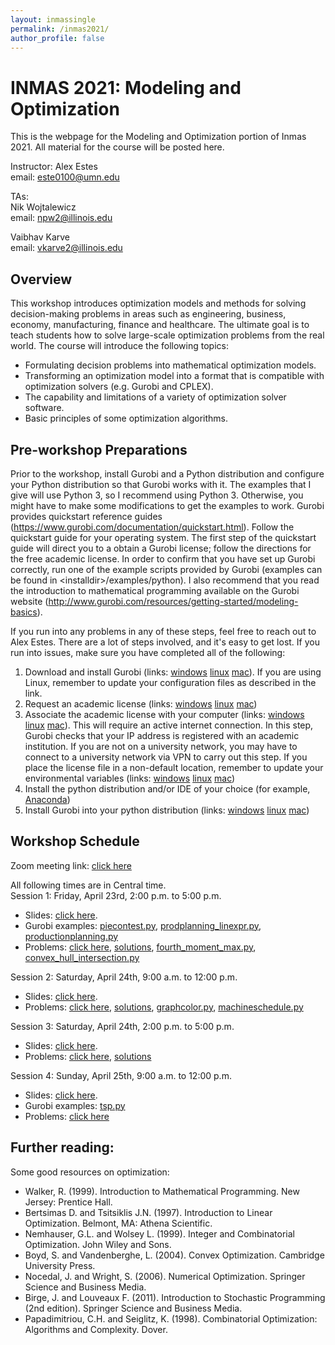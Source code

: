 ```yaml
---
layout: inmassingle
permalink: /inmas2021/
author_profile: false
---
```

# INMAS 2021: Modeling and Optimization
This is the webpage for the Modeling and Optimization portion of Inmas 2021. All material for the course will be posted here. 

Instructor: Alex Estes  
email: <este0100@umn.edu>

TAs:  
Nik Wojtalewicz  
email: <npw2@illinois.edu>  

Vaibhav Karve  
email: <vkarve2@illinois.edu>  

## Overview
This workshop introduces optimization models and methods for solving decision-making problems in areas such as engineering, business, economy, manufacturing, finance and healthcare. The ultimate goal is to teach students how to solve large-scale optimization problems from the real world. The course will introduce the following topics: 
- Formulating decision problems into mathematical optimization models.
- Transforming an optimization model into a format that is compatible with optimization solvers (e.g. Gurobi and CPLEX).
- The capability and limitations of a variety of optimization solver software.
- Basic principles of some optimization algorithms.

## Pre-workshop Preparations
Prior to the workshop, install Gurobi and a Python distribution and configure your Python distribution so that Gurobi works with it. The examples that I give will use Python 3, so I recommend using Python 3. Otherwise, you might have to make some modifications to get the examples to work. Gurobi provides quickstart reference guides (<https://www.gurobi.com/documentation/quickstart.html>). Follow the quickstart guide for your operating system. The first step of the quickstart guide will direct you to a obtain a Gurobi license; follow the directions for the free academic license. In order to confirm that you have set up Gurobi correctly, run one of the example scripts provided by Gurobi (examples can be found in \<installdir\>/examples/python). I also recommend that you read the introduction to mathematical programming available on the Gurobi website (<http://www.gurobi.com/resources/getting-started/modeling-basics>).

If you run into any problems in any of these steps, feel free to reach out to Alex Estes. There are a lot of steps involved, and it's easy to get lost. If you run into issues, make sure you have completed all of the following:

1. Download and install Gurobi (links: [windows](https://www.gurobi.com/documentation/9.1/quickstart_windows/software_installation_guid.html) [linux](https://www.gurobi.com/documentation/9.1/quickstart_linux/software_installation_guid.html) [mac](https://www.gurobi.com/documentation/9.1/quickstart_mac/software_installation_guid.html)). If you are using Linux, remember to update your configuration files as described in the link.
2. Request an academic license (links: [windows](https://www.gurobi.com/documentation/9.1/quickstart_windows/creating_a_new_academic_li.html) [linux](https://www.gurobi.com/documentation/9.1/quickstart_linux/creating_a_new_academic_li.html) [mac](https://www.gurobi.com/documentation/9.1/quickstart_mac/creating_a_new_academic_li.html))
3. Associate the academic license with your computer (links: [windows](https://www.gurobi.com/documentation/9.1/quickstart_windows/retrieving_a_free_academic.html) [linux](https://www.gurobi.com/documentation/9.1/quickstart_linux/retrieving_a_free_academic.html) [mac](https://www.gurobi.com/documentation/9.1/quickstart_mac/retrieving_a_free_academic.html)). This will require an active internet connection. In this step, Gurobi checks that your IP address is registered with an academic institution. If you are not on a university network, you may have to connect to a university network via VPN to carry out this step. If you place the license file in a non-default location, remember to update your environmental variables (links: [windows](https://www.gurobi.com/documentation/9.1/quickstart_windows/setting_environment_variab.html) [linux](https://www.gurobi.com/documentation/9.1/quickstart_linux/setting_environment_variab.html) [mac](https://www.gurobi.com/documentation/9.1/quickstart_mac/setting_environment_variab.html))
4. Install the python distribution and/or IDE of your choice (for example, [Anaconda](https://anaconda.com/products/individual))
5. Install Gurobi into your python distribution (links: [windows](https://www.gurobi.com/documentation/9.1/quickstart_windows/cs_python_installation_opt.html) [linux](https://www.gurobi.com/documentation/9.1/quickstart_linux/cs_python_installation_opt.html) [mac](https://www.gurobi.com/documentation/9.1/quickstart_mac/cs_python_installation_opt.html))


## Workshop Schedule
Zoom meeting link: [click here](https://umn.zoom.us/j/94999533278?pwd=TGpPTXA0UXlmc21zYlFVLzR1YlZhdz09)

All following times are in Central time.  
Session 1: Friday, April 23rd, 2:00 p.m. to 5:00 p.m.
- Slides: [click here](/files/inmas_2021_mo_day1.pdf).  
- Gurobi examples: [piecontest.py](/files/piecontest.py), [prodplanning_linexpr.py](/files/prodplanning_linexpr.py), [productionplanning.py](/files/productionplanning.py)
- Problems: [click here](/files/inmas_session1_hw.pdf), [solutions](/files/inmas_session1_sol.pdf), [fourth_moment_max.py](/files/fourth_moment_max.py), [convex_hull_intersection.py](/files/convex_hull_intersection.py)



Session 2: Saturday, April 24th, 9:00 a.m. to 12:00 p.m.
- Slides: [click here](/files/inmas_2021_mo_day2.pdf).  
- Problems: [click here](/files/inmas_session2_hw.pdf), [solutions](/files/inmas_session2_sol.pdf), [graphcolor.py](/files/graphcolor.py), [machineschedule.py](/files/machineschedule.py)

Session 3: Saturday, April 24th, 2:00 p.m. to 5:00 p.m.
- Slides: [click here](/files/inmas_2021_mo_day3.pdf).  
- Problems: [click here](/files/inmas_session3_hw.pdf), [solutions](/files/inmas_session3_sol.pdf)

Session 4: Sunday, April 25th, 9:00 a.m. to 12:00 p.m.
- Slides: [click here](/files/inmas_2021_mo_day4.pdf). 
- Gurobi examples: [tsp.py](/files/tsp.py)
- Problems: [click here](/files/inmas_session4_hw.pdf)

## Further reading:
Some good resources on optimization:
- Walker, R. (1999). Introduction to Mathematical Programming. New Jersey: Prentice Hall. 
- Bertsimas D. and Tsitsiklis J.N. (1997). Introduction to Linear Optimization. Belmont, MA: Athena Scientific.
- Nemhauser, G.L. and Wolsey L. (1999). Integer and Combinatorial Optimization. John Wiley and Sons.
- Boyd, S. and Vandenberghe, L. (2004). Convex Optimization. Cambridge University Press.
- Nocedal, J. and Wright, S. (2006). Numerical Optimization. Springer Science and Business Media.
- Birge, J. and Louveaux F. (2011). Introduction to Stochastic Programming (2nd edition). Springer Science and Business Media.
- Papadimitriou, C.H. and Seiglitz, K. (1998). Combinatorial Optimization: Algorithms and Complexity. Dover. 